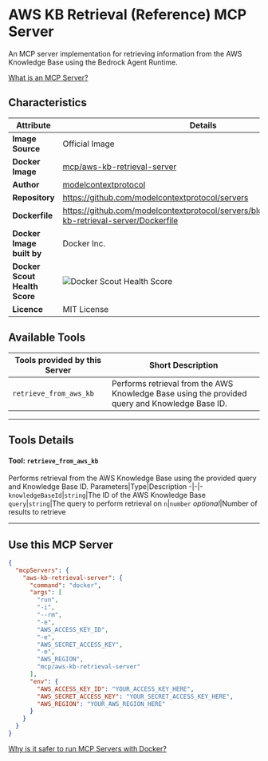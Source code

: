 # AWS KB Retrieval (Reference) MCP Server

An MCP server implementation for retrieving information from the AWS Knowledge Base using the Bedrock Agent Runtime.

[What is an MCP Server?](https://www.anthropic.com/news/model-context-protocol)

## Characteristics
Attribute|Details|
|-|-|
**Image Source**|Official Image
**Docker Image**|[mcp/aws-kb-retrieval-server](https://hub.docker.com/repository/docker/mcp/aws-kb-retrieval-server)
**Author**|[modelcontextprotocol](https://github.com/modelcontextprotocol)
**Repository**|https://github.com/modelcontextprotocol/servers
**Dockerfile**|https://github.com/modelcontextprotocol/servers/blob/2025.4.6/src/aws-kb-retrieval-server/Dockerfile
**Docker Image built by**|Docker Inc.
**Docker Scout Health Score**| ![Docker Scout Health Score](https://api.scout.docker.com/v1/policy/insights/org-image-score/badge/mcp/aws-kb-retrieval-server)
**Licence**|MIT License

## Available Tools
Tools provided by this Server|Short Description
-|-
`retrieve_from_aws_kb`|Performs retrieval from the AWS Knowledge Base using the provided query and Knowledge Base ID.|

---
## Tools Details

#### Tool: **`retrieve_from_aws_kb`**
Performs retrieval from the AWS Knowledge Base using the provided query and Knowledge Base ID.
Parameters|Type|Description
-|-|-
`knowledgeBaseId`|`string`|The ID of the AWS Knowledge Base
`query`|`string`|The query to perform retrieval on
`n`|`number` *optional*|Number of results to retrieve

---
## Use this MCP Server

```json
{
  "mcpServers": {
    "aws-kb-retrieval-server": {
      "command": "docker",
      "args": [
        "run",
        "-i",
        "--rm",
        "-e",
        "AWS_ACCESS_KEY_ID",
        "-e",
        "AWS_SECRET_ACCESS_KEY",
        "-e",
        "AWS_REGION",
        "mcp/aws-kb-retrieval-server"
      ],
      "env": {
        "AWS_ACCESS_KEY_ID": "YOUR_ACCESS_KEY_HERE",
        "AWS_SECRET_ACCESS_KEY": "YOUR_SECRET_ACCESS_KEY_HERE",
        "AWS_REGION": "YOUR_AWS_REGION_HERE"
      }
    }
  }
}
```

[Why is it safer to run MCP Servers with Docker?](https://www.docker.com/blog/the-model-context-protocol-simplifying-building-ai-apps-with-anthropic-claude-desktop-and-docker/)
